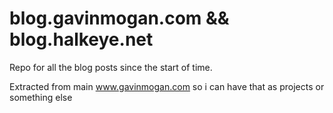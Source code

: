 # blog.gavinmogan.com && blog.halkeye.net

Repo for all the blog posts since the start of time.

Extracted from main www.gavinmogan.com so i can have that as projects or something else

